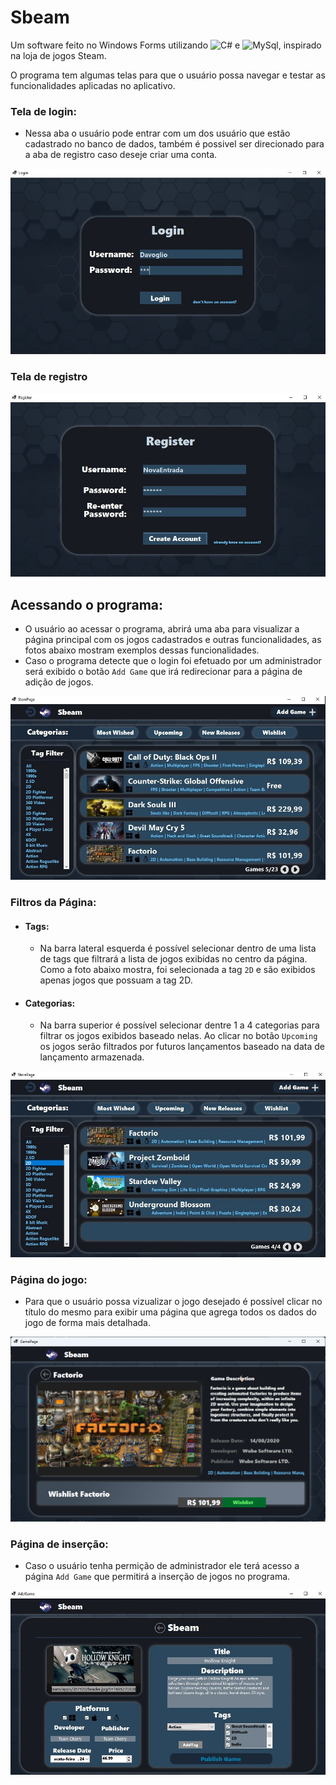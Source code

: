 # Sbeam
Um software feito no Windows Forms utilizando ![C#](https://img.shields.io/badge/c%23-%23239120.svg?style=for-the-badge&logo=c-sharp&logoColor=white) e ![MySql](https://shields.io/badge/MySQL-blue?style=for-the-badge&logo=mysql&logoColor=white), inspirado na loja de jogos Steam.

O programa tem algumas telas para que o usuário possa navegar e testar as funcionalidades aplicadas no aplicativo.

### Tela de login:
* Nessa aba o usuário pode entrar com um dos usuário que estão cadastrado no banco de dados, também é possivel ser direcionado para a aba de registro
caso deseje criar uma conta.
<img src="Images/LoginPage.jpg">

### Tela de registro
<img src="Images/RegisterPage.jpg">

## Acessando o programa:
* O usuário ao acessar o programa, abrirá uma aba para visualizar a página principal com os jogos cadastrados e outras funcionalidades,
as fotos abaixo mostram exemplos dessas funcionalidades.
* Caso o programa detecte que o login foi efetuado por um administrador será exibido o botão `Add Game` que irá redirecionar para a página de adição de jogos.
<img src="Images/StorePage.jpg">

### Filtros da Página:
* #### Tags:
   * Na barra lateral esquerda é possível selecionar dentro de uma lista de tags que filtrará a lista de jogos exibidas no centro da página. Como a foto abaixo
mostra, foi selecionada a tag `2D` e são exibidos apenas jogos que possuam a tag 2D.
* #### Categorias:
   * Na barra superior é possível selecionar dentre 1 a 4 categorias para filtrar os jogos exibidos baseado nelas. Ao clicar no botão `Upcoming` os jogos serão filtrados
    por futuros lançamentos baseado na data de lançamento armazenada.
<img src="Images/TagFilter.jpg">

### Página do jogo:
* Para que o usuário possa vizualizar o jogo desejado é possível clicar no título do mesmo para exibir uma página que agrega todos os dados do jogo de forma mais detalhada.
<img src="Images/GamePage.png">

### Página de inserção:
* Caso o usuário tenha permição de administrador ele terá acesso a página `Add Game` que permitirá a inserção de jogos no programa.
<img src="Images/InsertionPage.jpg">
